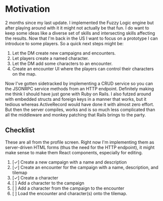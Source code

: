 # Motivation
2 months since my last update. I implemented the Fuzzy Logic engine but after playing around with it
it might not actually be that fun. I do want to keep some ideas like a diverse set of skills and
intersecting skills affecting the results. Now that I'm back in the US I want to focus on a prototype
I can introduce to some players. So a quick next steps might be:

1. Let the DM create new campaigns and encounters.
2. Let players create a named character.
3. Let the DM add some characters to an encounter.
4. Create an encounter UI where the players can control their characters on the map.

Now I've gotten sidetracked by implementing a CRUD service so you can the JSONRPC service methods
from an HTTP endpoint. Definitely making me think I should have just gone with Ruby on Rails. I also
futzed around with embedded structs and foreign keys in a manner that works, but it tedious whereas
ActiveRecord would have done it with almost zero effort. But then the server compiles, works and is
so much less complicated than all the middleware and monkey patching that Rails brings to the party.

## Checklist
These are all from the profile screen. Right now I'm implementing them as server-driven HTML forms
(thus the need for the HTTP endpoint), it might make sense to make them React components, especially
for editing.

1. [✓] Create a new campaign with a name and description
2. [✓] Create an encounter for the campaign with a name, description, and tilemap
3. [✓] Create a character
4. [ ] Add a character to the campaign
5. [ ] Add a character from the campaign to the encounter
6. [ ] Load the encounter and character(s) onto the tilemap.